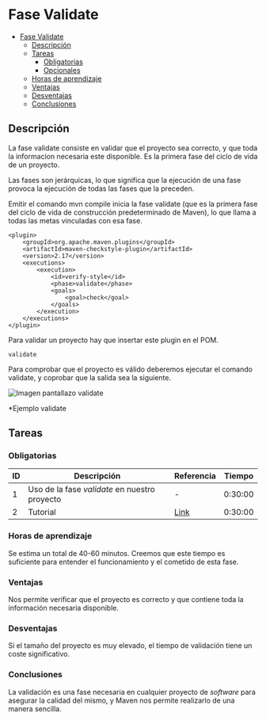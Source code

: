 # Fase Validate

- [Fase Validate](#Fase-Validate)
  - [Descripción](#Descripción)
  - [Tareas](#Tareas)
    - [Obligatorias](#Obligatorias)
    - [Opcionales](#Opcionales)
  - [Horas de aprendizaje](#Horas-de-aprendizaje)
  - [Ventajas](#Ventajas)
  - [Desventajas](#Desventajas)
  - [Conclusiones](#Conclusiones)


## Descripción

La fase validate consiste en validar que el proyecto sea correcto, y que toda la informacion necesaria este disponible. Es la primera fase del ciclo de vida de un proyecto.

Las fases son jerárquicas, lo que significa que la ejecución de una fase provoca la ejecución de todas las fases que la preceden.

Emitir el comando mvn compile inicia la fase validate (que es la primera fase del ciclo de vida de construcción predeterminado de Maven), lo que llama a todas las metas vinculadas con esa fase.

    <plugin>
        <groupId>org.apache.maven.plugins</groupId>
        <artifactId>maven-checkstyle-plugin</artifactId>
        <version>2.17</version>
        <executions>
            <execution>
                <id>verify-style</id>
                <phase>validate</phase>
                <goals>
                    <goal>check</goal>
                </goals>
            </execution>
        </executions>
    </plugin>
Para validar un proyecto hay que insertar este plugin en el POM.

    validate
Para comprobar que el proyecto es válido deberemos ejecutar el comando validate, y coprobar que la salida sea la siguiente.

![Imagen pantallazo validate](https://i.imgur.com/8RlHLc9.png)

*Ejemplo validate



## Tareas

### Obligatorias

| ID      | Descripción | Referencia | Tiempo  |
| ------- | ----------- | ---------- | ------- |
| 1  |Uso de la fase *validate* en nuestro proyecto| - | 0:30:00|
| 2  |Tutorial| [Link](https://softwareengineering.stackexchange.com/questions/323129/maven-build-lifecycle-validate) | 0:30:00|





### Horas de aprendizaje
Se estima un total de 40-60 minutos. Creemos que este tiempo es suficiente para entender el funcionamiento y el cometido de esta fase.

### Ventajas
Nos permite verificar que el proyecto es correcto y que contiene toda la información necesaria disponible.

### Desventajas
Si el tamaño del proyecto es muy elevado, el tiempo de validación tiene un coste significativo.

### Conclusiones

La validación es una fase necesaria en cualquier proyecto de *software* para asegurar la calidad del mismo, y Maven nos permite realizarlo de una manera sencilla.